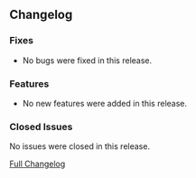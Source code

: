 ## Changelog

### Fixes

- No bugs were fixed in this release.

### Features

- No new features were added in this release.

### Closed Issues

No issues were closed in this release.

[Full Changelog](https://github.com/JamCoreModding/Jamtastic/compare/...)
